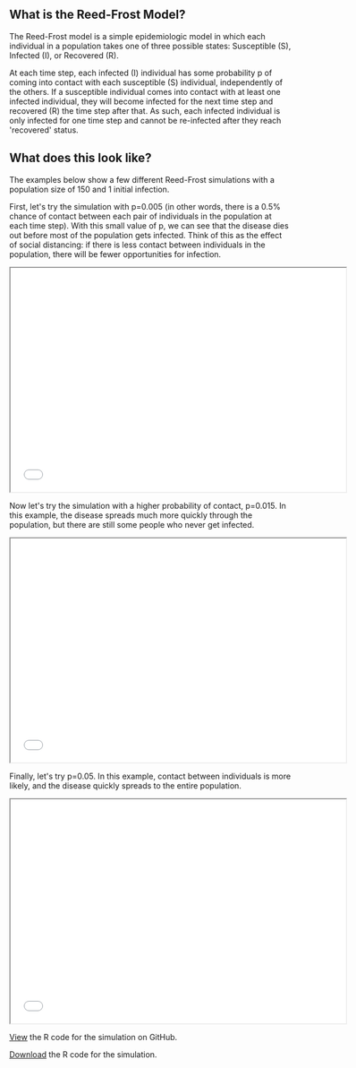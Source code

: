 ## What is the Reed-Frost Model?
The Reed-Frost model is a simple epidemiologic model in which each individual in a population takes one of three possible states: Susceptible (S), Infected (I), or Recovered (R).

At each time step, each infected (I) individual has some probability p of coming into contact with each susceptible (S) individual, independently of the others. If a susceptible individual comes into contact with at least one infected individual, they will become infected for the next time step and recovered (R) the time step after that. As such, each infected individual is only infected for one time step and cannot be re-infected after they reach 'recovered' status.

## What does this look like?
The examples below show a few different Reed-Frost simulations with a population size of 150 and 1 initial infection.


<html>
  <p>First, let's try the simulation with p=0.005 (in other words, there is a 0.5% chance of contact between each pair of individuals in the population at each time step). With this small value of p, we can see that the disease dies out before most of the population gets infected. Think of this as the effect of social distancing: if there is less contact between individuals in the population, there will be fewer opportunities for infection.</p>
<iframe width="600" height="400" src="rfvideo3.mp4"></iframe>
<br>  
<p>Now let's try the simulation with a higher probability of contact, p=0.015. In this example, the disease spreads much more quickly through the population, but there are still some people who never get infected.</p>  
<iframe width="600" height="400" src="rfvideo.mp4"></iframe>
<br>
<p>Finally, let's try p=0.05. In this example, contact between individuals is more likely, and the disease quickly spreads to the entire population.</p>
<iframe width="600" height="400" src="rfvideo2.mp4"></iframe>
<br>  
</html>

[View](https://github.com/jamie-forschmiedt/reedfrost/blob/gh-pages/ReedFrostVideo.R) the R code for the simulation on GitHub.

[Download](https://downgit.github.io/#/home?url=https://github.com/jamie-forschmiedt/reedfrost/blob/gh-pages/ReedFrostVideo.R) the R code for the simulation.


<!---
```{r}
## this shows some R code
## will figure this out later

```

## Welcome to GitHub Pages

You can use the [editor on GitHub](https://github.com/jamie-forschmiedt/practice/edit/gh-pages/index.md) to maintain and preview the content for your website in Markdown files.

Whenever you commit to this repository, GitHub Pages will run [Jekyll](https://jekyllrb.com/) to rebuild the pages in your site, from the content in your Markdown files.

### Markdown


Markdown is a lightweight and easy-to-use syntax for styling your writing. It includes conventions for

```markdown
Syntax highlighted code block

# Header 1
## Header 2
### Header 3

- Bulleted
- List

1. Numbered
2. List

**Bold** and _Italic_ and `Code` text

[Link](url) and ![Image](src)
```

For more details see [GitHub Flavored Markdown](https://guides.github.com/features/mastering-markdown/).

### Jekyll Themes

Your Pages site will use the layout and styles from the Jekyll theme you have selected in your [repository settings](https://github.com/jamie-forschmiedt/practice/settings). The name of this theme is saved in the Jekyll `_config.yml` configuration file.

### Support or Contact

Having trouble with Pages? Check out our [documentation](https://docs.github.com/categories/github-pages-basics/) or [contact support](https://github.com/contact) and we’ll help you sort it out.

--->
